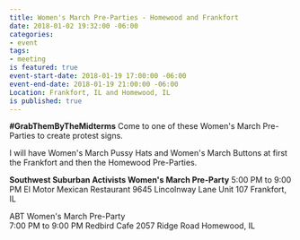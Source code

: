 ```yaml
---
title: Women's March Pre-Parties - Homewood and Frankfort
date: 2018-01-02 19:32:00 -06:00
categories:
- event
tags:
- meeting
is featured: true
event-start-date: 2018-01-19 17:00:00 -06:00
event-end-date: 2018-01-19 21:00:00 -06:00
Location: Frankfort, IL and Homewood, IL
is published: true
---
```


**#GrabThemByTheMidterms**
Come to one of these Women's March Pre-Parties to create protest signs. 

I will have Women's March Pussy Hats and Women's March Buttons at first the Frankfort and then the Homewood Pre-Parties. 

**Southwest Suburban Activists Women's March Pre-Party**
5:00 PM to 9:00 PM 
El Motor Mexican Restaurant
9645 Lincolnway Lane
Unit 107
Frankfort, IL 

ABT Women's March Pre-Party  
7:00 PM to 9:00 PM 
Redbird Cafe
2057 Ridge Road
Homewood, IL
